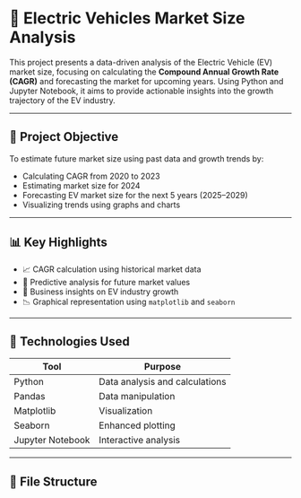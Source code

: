 # 🚗 Electric Vehicles Market Size Analysis

This project presents a data-driven analysis of the Electric Vehicle (EV) market size, focusing on calculating the **Compound Annual Growth Rate (CAGR)** and forecasting the market for upcoming years. Using Python and Jupyter Notebook, it aims to provide actionable insights into the growth trajectory of the EV industry.

---

## 📌 Project Objective

To estimate future market size using past data and growth trends by:
- Calculating CAGR from 2020 to 2023
- Estimating market size for 2024
- Forecasting EV market size for the next 5 years (2025–2029)
- Visualizing trends using graphs and charts

---

## 📊 Key Highlights

- 📈 CAGR calculation using historical market data  
- 🔮 Predictive analysis for future market values  
- 🧠 Business insights on EV industry growth  
- 📉 Graphical representation using `matplotlib` and `seaborn`

---

## 🧪 Technologies Used

| Tool | Purpose |
|------|---------|
| Python | Data analysis and calculations |
| Pandas | Data manipulation |
| Matplotlib | Visualization |
| Seaborn | Enhanced plotting |
| Jupyter Notebook | Interactive analysis |

---

## 📁 File Structure

